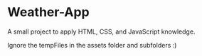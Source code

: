 # Weather-App
A small project to apply HTML, CSS, and JavaScript knowledge.

Ignore the tempFiles in the assets folder and subfolders :)
